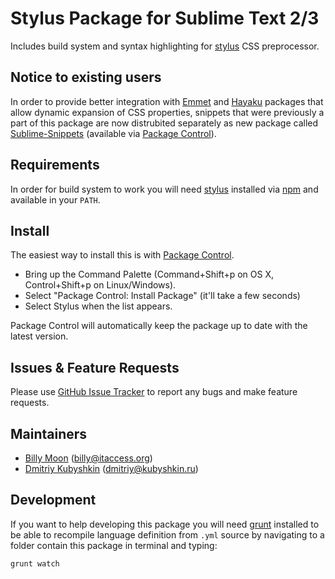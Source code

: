 # Stylus Package for Sublime Text 2/3

Includes build system and syntax highlighting for [stylus](http://learnboost.github.io/stylus/) CSS preprocessor.

## Notice to existing users

In order to provide better integration with [Emmet](https://sublime.wbond.net/packages/Emmet) and [Hayaku](https://sublime.wbond.net/packages/Hayaku%20-%20tools%20for%20writing%20CSS%20faster) packages that allow dynamic expansion of CSS properties, snippets that were previously a part of this package are now distrubited separately as new package called [Sublime-Snippets](https://github.com/billymoon/Stylus-Snippets) (available via [Package Control](https://sublime.wbond.net/)). 

## Requirements

In order for build system to work you will need [stylus](http://learnboost.github.io/stylus/) installed via [npm](http://nodejs.org/) and available in your `PATH`.

## Install

The easiest way to install this is with [Package Control](https://sublime.wbond.net/).

 * Bring up the Command Palette (Command+Shift+p on OS X, Control+Shift+p on Linux/Windows).
 * Select "Package Control: Install Package" (it'll take a few seconds)
 * Select Stylus when the list appears.

Package Control will automatically keep the package up to date with the latest version.

## Issues & Feature Requests

Please use [GitHub Issue Tracker](https://github.com/billymoon/Stylus/issues) to report any bugs and make feature requests.

## Maintainers

 * [Billy Moon](https://github.com/billymoon) ([billy@itaccess.org](mailto:billy@itaccess.org))
 * [Dmitriy Kubyshkin](https://github.com/grassator) ([dmitriy@kubyshkin.ru](mailto:dmitriy@kubyshkin.ru))

## Development

If you want to help developing this package you will need [grunt](http://gruntjs.com/) installed to be able to recompile language definition from `.yml` source by navigating to a folder contain this package in terminal and typing:

    grunt watch
